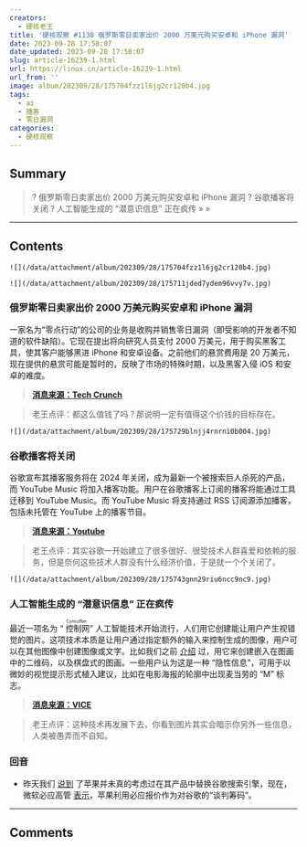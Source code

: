 ```yaml
---
creators:
  - 硬核老王
title: '硬核观察 #1138 俄罗斯零日卖家出价 2000 万美元购买安卓和 iPhone 漏洞'
date: 2023-09-28 17:58:07
date_updated: 2023-09-28 17:58:07
slug: article-16239-1.html
url: https://linux.cn/article-16239-1.html
url_from: ''
image: album/202309/28/175704fzz1l6jg2cr120b4.jpg
tags:
  - ai
  - 播客
  - 零日漏洞
categories:
  - 硬核观察
---
```


## Summary

> ? 俄罗斯零日卖家出价 2000 万美元购买安卓和 iPhone 漏洞
> ? 谷歌播客将关闭
> ? 人工智能生成的 “潜意识信息” 正在疯传
> » 
> »

***

<!-- more -->

## Contents

`![](/data/attachment/album/202309/28/175704fzz1l6jg2cr120b4.jpg)`

`![](/data/attachment/album/202309/28/175711jded7ydem96vvy7v.jpg)`

### 俄罗斯零日卖家出价 2000 万美元购买安卓和 iPhone 漏洞

一家名为“零点行动”的公司的业务是收购并销售零日漏洞（即受影响的开发者不知道的软件缺陷）。它现在提出将向研究人员支付 2000 万美元，用于购买黑客工具，使其客户能够黑进 iPhone 和安卓设备。之前他们的悬赏费用是 20 万美元，现在提供的悬赏可能是暂时的，反映了市场的特殊时期，以及黑客入侵 iOS 和安卓的难度。

> 
> **[消息来源：Tech Crunch](https://techcrunch.com/2023/09/27/russian-zero-day-seller-offers-20m-for-hacking-android-and-iphones/)**
> 
> 
> 

> 
> 老王点评：都这么值钱了吗？那说明一定有值得这个价钱的目标存在。
> 
> 
> 

`![](/data/attachment/album/202309/28/175729blnjj4rnrni0b004.jpg)`

### 谷歌播客将关闭

谷歌宣布其播客服务将在 2024 年关闭，成为最新一个被搜索巨人杀死的产品，而 YouTube Music 将加入播客功能。用户在谷歌播客上订阅的播客将能通过工具迁移到 YouTube Music。而 YouTube Music 将支持通过 RSS 订阅源添加播客，包括未托管在 YouTube 上的播客节目。

> 
> **[消息来源：Youtube](https://blog.youtube/news-and-events/podcast-destination-on-youtube-music/)**
> 
> 
> 

> 
> 老王点评：其实谷歌一开始建立了很多很好、很受技术人群喜爱和依赖的服务，但是奈何这些技术人群没有什么经济价值，于是就一个个关闭了。
> 
> 
> 

`![](/data/attachment/album/202309/28/175743gnn29riu6ncc9nc9.jpg)`

### 人工智能生成的 “潜意识信息” 正在疯传

最近一项名为 “<ruby> 控制网 <rt>  ControlNet </rt></ruby>” 人工智能技术开始流行，人们用它创建能让用户产生视错觉的图片。这项技术本质是让用户通过指定额外的输入来控制生成的图像，用户可以在其他图像中创建图像或文字。比如我们之前 [介绍](https://linux.cn/article-16200-1.html) 过，用它来创建嵌入在图画中的二维码，以及棋盘式的图画。一些用户认为这是一种 “隐性信息”，可用于以微妙的视觉提示形式植入建议，比如在电影海报的轮廓中出现麦当劳的 “M” 标志。

> 
> **[消息来源：VICE](https://www.vice.com/en/article/v7by5a/ai-generated-subliminal-messages-are-going-viral-heres-whats-really-going-on)**
> 
> 
> 

> 
> 老王点评：这种技术再发展下去，你看到图片其实会暗示你另外一些信息，人类被愚弄而不自知。
> 
> 
> 

### 回音

* 昨天我们 [说到](https://linux.cn/article-16232-1.html) 了苹果并未真的考虑过在其产品中替换谷歌搜索引擎，现在，微软必应高管 [表示](https://www.bloomberg.com/news/articles/2023-09-27/microsoft-says-apple-used-bing-offer-as-google-bargaining-chip)，苹果利用必应报价作为对谷歌的“谈判筹码”。

***

## Comments
